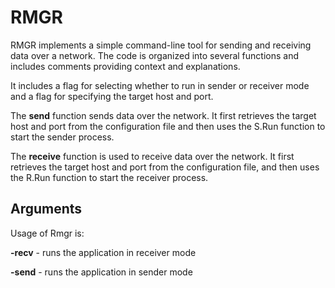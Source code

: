 # RMGR

RMGR implements a simple command-line tool for sending and receiving data over a network. The code is organized into several functions and includes comments providing context and explanations.

It includes a flag for selecting whether to run in sender or receiver mode and a flag for specifying the target host and port.

The **send** function sends data over the network. It first retrieves the target host and port from the configuration file and then uses the S.Run function to start the sender process.

The **receive** function is used to receive data over the network. It first retrieves the target host and port from the configuration file, and then uses the R.Run function to start the receiver process.

## Arguments
Usage of Rmgr is:

**-recv** - runs the application in receiver mode

**-send** - runs the application in sender mode
